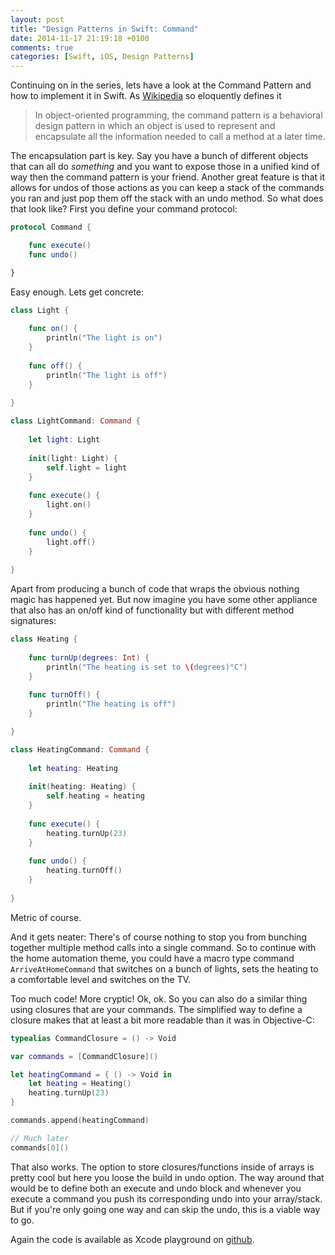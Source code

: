 ```yaml
---
layout: post
title: "Design Patterns in Swift: Command"
date: 2014-11-17 21:19:18 +0100
comments: true
categories: [Swift, iOS, Design Patterns]
---
```


Continuing on in the series, lets have a look at the Command Pattern and how to implement it in Swift. As [Wikipedia](http://en.wikipedia.org/wiki/Command_pattern) so eloquently defines it

> In object-oriented programming, the command pattern is a behavioral design pattern in which an object is used to represent and encapsulate all the information needed to call a method at a later time. 

The encapsulation part is key. Say you have a bunch of different objects that can all do _something_ and you want to expose those in a unified kind of way then the command pattern is your friend. Another great feature is that it allows for undos of those actions as you can keep a stack of the commands you ran and just pop them off the stack with an undo method. So what does that look like? First you define your command protocol:

```swift
protocol Command {

    func execute()
    func undo()

}
```

Easy enough. Lets get concrete:

```swift
class Light {
    
    func on() {
        println("The light is on")
    }
    
    func off() {
        println("The light is off")
    }
    
}

class LightCommand: Command {
    
    let light: Light
    
    init(light: Light) {
        self.light = light
    }
    
    func execute() {
        light.on()
    }
    
    func undo() {
        light.off()
    }
    
}
```

Apart from producing a bunch of code that wraps the obvious nothing magic has happened yet. But now imagine you have some other appliance that also has an on/off kind of functionality but with different method signatures:

```swift
class Heating {
    
    func turnUp(degrees: Int) {
        println("The heating is set to \(degrees)°C")
    }
    
    func turnOff() {
        println("The heating is off")
    }

}

class HeatingCommand: Command {
    
    let heating: Heating
    
    init(heating: Heating) {
        self.heating = heating
    }
    
    func execute() {
        heating.turnUp(23)
    }
    
    func undo() {
        heating.turnOff()
    }
    
}
```

Metric of course.

And it gets neater: There's of course nothing to stop you from bunching together multiple method calls into a single command. So to continue with the home automation theme, you could have a macro type command `ArriveAtHomeCommand` that switches on a bunch of lights, sets the heating to a comfortable level and switches on the TV.

Too much code! More  cryptic! Ok, ok. So you can also  do a similar thing using closures that are  your commands. The simplified
way to define a closure makes that at least a bit more readable than it was in Objective-C:

```swift
typealias CommandClosure = () -> Void

var commands = [CommandClosure]()

let heatingCommand = { () -> Void in
    let heating = Heating()
    heating.turnUp(23)
}

commands.append(heatingCommand)

// Much later
commands[0]()
```

That also works. The option to store closures/functions inside of arrays is pretty cool but here you loose the build in undo option. The way around that would be to define both an execute and undo block and whenever you execute a command you push its corresponding undo into your array/stack. But if you're only going one way and can skip the undo, this is a viable way to go.

Again the code is available as Xcode playground on [github](https://github.com/JanGorman/Swift-Design-Patterns).